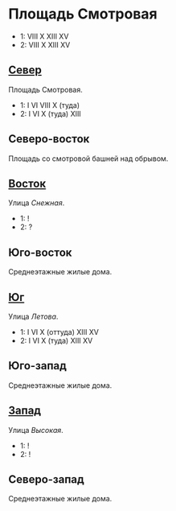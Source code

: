 # Площадь Смотровая

* 1:    VIII    X   XIII    XV
* 2:    VIII    X   XIII    XV

## [Север](./590045.md)

Площадь Смотровая.

* 1:    I   VI  VIII    X (туда)
* 2:    I   VI  X (туда)    XIII    

## Северо-восток

Площадь со смотровой башней над обрывом.

## [Восток](./595050.md)

Улица *Снежная*.

* 1:    !
* 2:    ?

## Юго-восток

Среднеэтажные жилые дома.

## [Юг](./590070.md)

Улица *Летова*.

* 1:    I   VI  X (оттуда)  XIII    XV
* 2:    I   VI  X (туда)    XIII    XV

## Юго-запад

Среднеэтажные жилые дома.

## [Запад](./585050.md)

Улица *Высокая*.

* 1:    !
* 2:    !

## Северо-запад

Среднеэтажные жилые дома.
